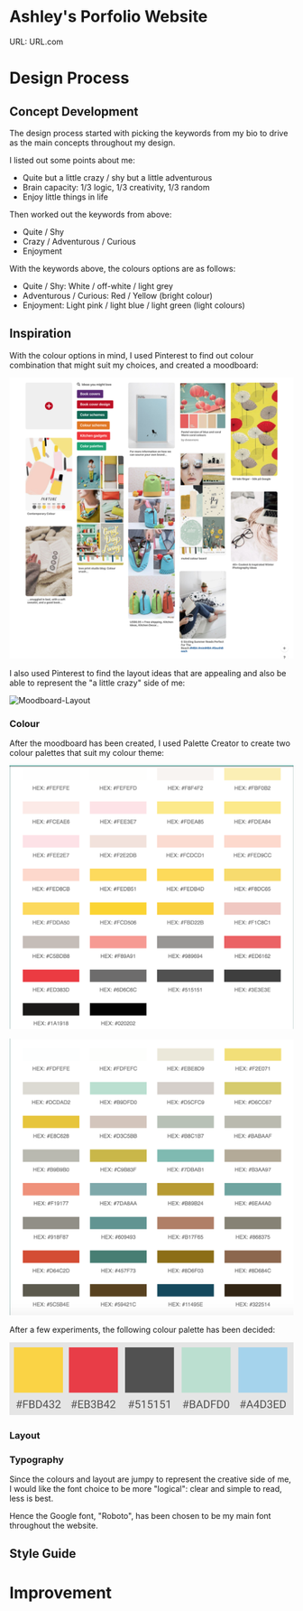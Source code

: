 # Ashley's Porfolio Website
URL: URL.com 

# Design Process
## Concept Development
The design process started with picking the keywords from my bio to drive as the main concepts throughout my design. 

I listed out some points about me:
- Quite but a little crazy / shy but a little adventurous
- Brain capacity: 1/3 logic, 1/3 creativity, 1/3 random
- Enjoy little things in life

Then worked out the keywords from above:
- Quite / Shy
- Crazy / Adventurous / Curious
- Enjoyment

With the keywords above, the colours options are as follows:
- Quite / Shy: White / off-white / light grey
- Adventurous / Curious: Red / Yellow (bright colour)
- Enjoyment: Light pink / light blue / light green (light colours)

## Inspiration
With the colour options in mind, I used Pinterest to find out colour combination that might suit my choices, and created a moodboard:

![Moodboard-Colour](/assets/img/moodboard-colour.png)

I also used Pinterest to find the layout ideas that are appealing and also be able to represent the "a little crazy" side of me:

![Moodboard-Layout](/assets/img/moodboard-layout.png)

### Colour
After the moodboard has been created, I used Palette Creator to create two colour palettes that suit my colour theme:

![Palette-1](/assets/img/palette1.png)

![Palette-2](/assets/img/palette2.png)

After a few experiments, the following colour palette has been decided:

![Colour-Palette](/assets/img/colour-palette.png)

### Layout

### Typography
Since the colours and layout are jumpy to represent the creative side of me, I would like the font choice to be more "logical": clear and simple to read, less is best.

Hence the Google font, "Roboto", has been chosen to be my main font throughout the website. 

## Style Guide


# Improvement

